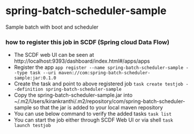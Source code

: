 # spring-batch-scheduler-sample
Sample batch with boot and scheduler

### how to register this job in SCDF (Spring cloud Data Flow)
- The SCDF web UI can be seen at http://localhost:9393/dashboard/index.html#/apps/apps
- Register the app
 ``app register --name spring-batch-scheduler-sample --type task --uri maven://com:spring-batch-scheduler-sample:jar:0.1.0``
- Create the task and point to above registered job
 ``task create testjob --definition spring-batch-scheduler-sample``
- Copy the spring-batch-scheduler-sample.jar into ~/.m2/Users/kirankranthi/.m2/repository/com/spring-batch-scheduler-sample so that the jar is added to your local maven repository
- You can use below command to verify the added tasks
 ``task list``
- You can start the job either through SCDF Web UI or via shell
``task launch testjob``

